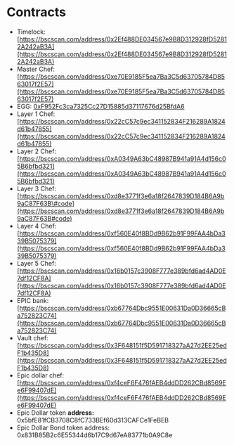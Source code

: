 # Contracts

* Timelock: [https://bscscan.com/address/0x2Ef488DE034567e9B8D312928fD52812A242aB3A](https://bscscan.com/address/0x2Ef488DE034567e9B8D312928fD52812A242aB3A)
* Master Chef: [https://bscscan.com/address/0xe70E9185F5ea7Ba3C5d63705784D8563017f2E57](https://bscscan.com/address/0xe70E9185F5ea7Ba3C5d63705784D8563017f2E57)
* EGG: [0xF952Fc3ca7325Cc27D15885d37117676d25BfdA6](https://bscscan.com/address/0xF952Fc3ca7325Cc27D15885d37117676d25BfdA6)
* Layer 1 Chef: [https://bscscan.com/address/0x22cC57c9ec341152834F216289A1824d61b47855](https://bscscan.com/address/0x22cC57c9ec341152834F216289A1824d61b47855)
* Layer 2 Chef: [https://bscscan.com/address/0xA0349A63bC48987B941a91A4d156c05B6bfbd321](https://bscscan.com/address/0xA0349A63bC48987B941a91A4d156c05B6bfbd321)
* Layer 3 Chef: [https://bscscan.com/address/0xd8e3771f3e6a18f2647839D184B6A9b9aC87F63B\#code](https://bscscan.com/address/0xd8e3771f3e6a18f2647839D184B6A9b9aC87F63B#code)
* Layer 4 Chef: [https://bscscan.com/address/0xf560E40f8BDd9B62b91F99FAA4bDa339B5075379](https://bscscan.com/address/0xf560E40f8BDd9B62b91F99FAA4bDa339B5075379)
* Layer 5 Chef: [https://bscscan.com/address/0x16b0157c3908F777e389bfd6ad4AD0E7df12CF8A](https://bscscan.com/address/0x16b0157c3908F777e389bfd6ad4AD0E7df12CF8A)
* EPIC bank: [https://bscscan.com/address/0xb67764Dbc9551E00631Da0D36665cBa752823C74](https://bscscan.com/address/0xb67764Dbc9551E00631Da0D36665cBa752823C74)
* Vault chef: [https://bscscan.com/address/0x3F648151f5D591718327aA27d2EE25edF1b435D8](https://bscscan.com/address/0x3F648151f5D591718327aA27d2EE25edF1b435D8)
* Epic dollar chef: [https://bscscan.com/address/0xf4ceF6F476fAEB4ddDD262CBd8569Ee6F99407dE](https://bscscan.com/address/0xf4ceF6F476fAEB4ddDD262CBd8569Ee6F99407dE)
* Epic Dollar token ****address**:** 0x5bfE81fCB3708C8fC733BEf60d313CAFCe1FeBEB
* Epic Dollar Bond token address: 0x831B85B2c6E55344d6b17C9d67eA83771b0A9C8e

